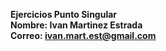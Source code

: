 <b>Ejercicios Punto Singular<b> <br>
Nombre: Ivan Martinez Estrada <br>
Correo: ivan.mart.est@gmail.com

